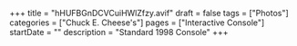 +++
title = "hHUFBGnDCVCuiHWlZfzy.avif"
draft = false
tags = ["Photos"]
categories = ["Chuck E. Cheese's"]
pages = ["Interactive Console"]
startDate = ""
description = "Standard 1998 Console"
+++
